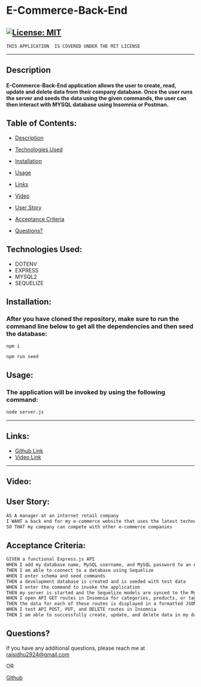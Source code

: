 # E-Commerce-Back-End


  ## [![License: MIT](https://img.shields.io/badge/License-MIT-yellow.svg)](https://opensource.org/licenses/MIT)
    THIS APPLICATION  IS COVERED UNDER THE MIT LICENSE

---

## Description
#### E-Commerce-Back-End application allows the user to create, read, update and delete data from their company database. Once the user runs the server and seeds the data using the given commands, the user can then interact with MYSQL database using Insomnia or Postman. 

## Table of Contents:
  - [Description](#description)
  - [Technologies Used](#technologies-used)
  - [Installation](#installation)
  - [Usage](#usage)
  - [Links](#links)
  - [Video](#video)
  - [User Story](#user-story)
  - [Acceptance Criteria](#acceptance-criteria)

- [Questions?](#questions)

## Technologies Used:
- DOTENV
- EXPRESS
- MYSQL2
- SEQUELIZE

## Installation:
### After you have cloned the repository, make sure to run the command line below to get all the dependencies and then seed the database:

```
npm i

npm run seed
```

## Usage:
### The application will be invoked by using the following command:

```bash
node server.js
```
---
## Links:

- [Github Link](https://github.com/rajveer-s/E-Commerce-Back-End)
- [Video Link](https://www.awesomescreenshot.com/video/8256827?key=f7b5855777bbb101f416551a6920c3c9)

---

## Video: 


## User Story:
```md
AS A manager at an internet retail company
I WANT a back end for my e-commerce website that uses the latest technologies
SO THAT my company can compete with other e-commerce companies
```

## Acceptance Criteria:
```md
GIVEN a functional Express.js API
WHEN I add my database name, MySQL username, and MySQL password to an environment variable file
THEN I am able to connect to a database using Sequelize
WHEN I enter schema and seed commands
THEN a development database is created and is seeded with test data
WHEN I enter the command to invoke the application
THEN my server is started and the Sequelize models are synced to the MySQL database
WHEN I open API GET routes in Insomnia for categories, products, or tags
THEN the data for each of these routes is displayed in a formatted JSON
WHEN I test API POST, PUT, and DELETE routes in Insomnia
THEN I am able to successfully create, update, and delete data in my database
```

## Questions?
If you have any additional questions, please reach me at rajsidhu2924@gmail.com

OR
<br />

[Github](https://www.github.com/rajveer-s)


